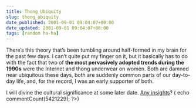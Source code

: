 ```yaml
---
title: Thong Ubiquity
slug: thong_ubiquity
date_published: 2001-09-01 09:04:07+00:00
date_updated: 2001-09-01 09:04:07+00:00
tags: [random ha-ha]
---
```

There’s this theory that’s been tumbling around half-formed in my brain for the past few days. I can’t quite put my finger on it, but it basically has to do with the fact that two of **the most pervasively adopted trends during the 1990s** were the Internet and thong underwear on women. Both are damned near ubiquitous these days, both are suddenly common parts of our day-to-day life, and, for the record, I was an early supporter of both.

I will divine the cultural significance at some later date. [Any insights](javascript:viewComments(5421229))? ( echo commentCount(5421229); ?>)
